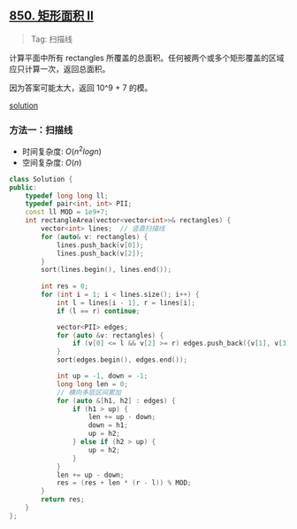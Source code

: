 ## [850. 矩形面积 II](https://leetcode.cn/problems/rectangle-area-ii/description/)

> Tag: 扫描线

计算平面中所有 rectangles 所覆盖的总面积。任何被两个或多个矩形覆盖的区域应只计算一次，返回总面积。

因为答案可能太大，返回 10^9 + 7 的模。

[solution](https://leetcode.cn/problems/rectangle-area-ii/solutions/1826992/gong-shui-san-xie-by-ac_oier-9r36/)

### 方法一：扫描线

* 时间复杂度: ${O(n^2logn)}$
* 空间复杂度: ${O(n)}$

```cpp
class Solution {
public:
    typedef long long ll;
    typedef pair<int, int> PII;
    const ll MOD = 1e9+7;
    int rectangleArea(vector<vector<int>>& rectangles) {
        vector<int> lines;  // 竖直扫描线
        for (auto& v: rectangles) {
            lines.push_back(v[0]);
            lines.push_back(v[2]);
        }
        sort(lines.begin(), lines.end());
        
        int res = 0;
        for (int i = 1; i < lines.size(); i++) {
            int l = lines[i - 1], r = lines[i];
            if (l == r) continue;

            vector<PII> edges;
            for (auto &v: rectangles) {
                if (v[0] <= l && v[2] >= r) edges.push_back({v[1], v[3]});
            }
            sort(edges.begin(), edges.end());

            int up = -1, down = -1;
            long long len = 0;
            // 横向多层区间累加
            for (auto &[h1, h2] : edges) {
                if (h1 > up) {
                    len += up - down;
                    down = h1;
                    up = h2;
                } else if (h2 > up) {
                    up = h2;
                }
            }
            len += up - down;
            res = (res + len * (r - l)) % MOD;
        }
        return res;
    }
};
```